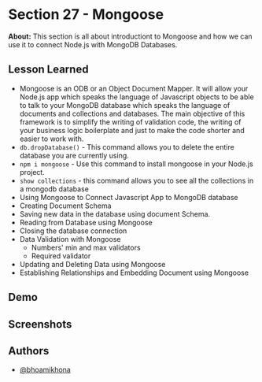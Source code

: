 
# Section 27 - Mongoose

**About:** This section is all about introductiont to Mongoose and how we can use it to connect Node.js with MongoDB Databases.
## Lesson Learned
- Mongoose is an ODB or an Object Document Mapper. It will allow your Node.js app which speaks the language of Javascript objects to be able to talk to your MongoDB database which speaks the language of documents and collections and databases. The main objective of this framework is to simplify the writing of validation code, the writing of your business logic boilerplate and just to make the code shorter and easier to work with.
- ```db.dropDatabase()``` - This command allows you to delete the entire database you are currently using.
- ```npm i mongoose``` - Use this command to install mongoose in your Node.js project.
- ```show collections``` - this command allows you to see all the collections in a mongodb database
- Using Mongoose to Connect Javascript App to MongoDB database
- Creating Document Schema
- Saving new data in the database using document Schema.
- Reading from Database using Mongoose
- Closing the database connection
- Data Validation with Mongoose
    - Numbers' min and max validators
    - Required validator
- Updating and Deleting Data using Mongoose
- Establishing Relationships and Embedding Document using Mongoose


## Demo





## Screenshots




## Authors

- [@bhoamikhona](https://github.com/bhoamikhona)

